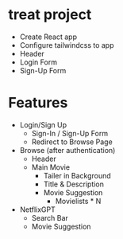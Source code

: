 # treat project

- Create React app
- Configure tailwindcss to app
- Header
- Login Form
- Sign-Up Form


# Features
- Login/Sign Up
    - Sign-In / Sign-Up Form
    - Redirect to Browse Page
- Browse (after authentication)
    - Header
    - Main Movie
        - Tailer in Background
        - Title & Description
        - Movie Suggestion
            - Movielists * N
- NetflixGPT
    - Search Bar
    - Movie Suggestion